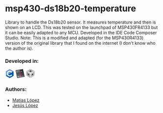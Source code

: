 # msp430-ds18b20-temperature
Library to handle the Ds18b20 sensor. It measures temperature and then is shown on an LCD. This was tested on 
the launchpad of MSP430FR4133 but it can be easily adapted to any MCU. Developed in the IDE Code Composer Studio.
Note: This is a modified and adapted (for the MSP430R4133) version of the original library that I found on the internet (I don't know who the author is).

### Developed in:
<p>
<img width="30" height="30" src="https://raw.githubusercontent.com/jesu95/jesu95/main/img/c-original.svg">
<img width="30" height="30" src="https://raw.githubusercontent.com/jesu95/jesu95/main/img/msp430.png">
<img width="30" height="30" src="https://raw.githubusercontent.com/jesu95/jesu95/main/img/ccs.png">
</p>

### Authors:

* [Matías López](https://github.com/matiflp/)
* [Jesús López](https://github.com/jesu95/)

